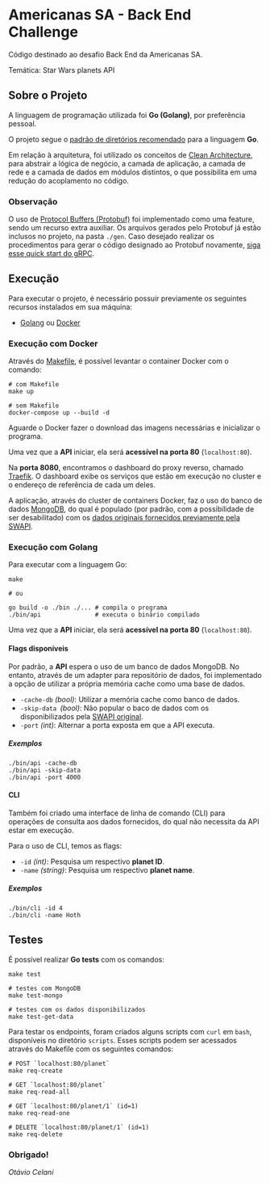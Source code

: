 
# Americanas SA - Back End Challenge

Código destinado ao desafio Back End da Americanas SA. 

Temática: Star Wars planets API

## Sobre o Projeto

A linguagem de programação utilizada foi **Go (Golang)**, por preferência pessoal.

O projeto segue o [padrão de diretórios recomendado](https://github.com/golang-standards/project-layout) para a linguagem **Go**.

Em relação à arquitetura, foi utilizado os conceitos de [Clean Architecture](https://medium.com/luizalabs/descomplicando-a-clean-architecture-cf4dfc4a1ac6), para abstrair a lógica de negócio, a camada de aplicação, a camada de rede e a camada de dados em módulos distintos, o que possibilita em uma redução do acoplamento no código.

### Observação

O uso de [Protocol Buffers (Protobuf)](https://developers.google.com/protocol-buffers) foi implementado como uma feature, sendo um recurso extra auxiliar.
Os arquivos gerados pelo Protobuf já estão inclusos no projeto, na pasta `./gen`. 
Caso desejado realizar os procedimentos para gerar o código designado ao Protobuf novamente, [siga esse quick start do gRPC](https://www.grpc.io/docs/languages/go/quickstart/).

## Execução

Para executar o projeto, é necessário possuir previamente os seguintes recursos instalados em sua máquina:
- [Golang](https://golang.org) ou [Docker](https://www.docker.com/get-started)

### Execução com Docker

Através do [Makefile](https://pt.wikipedia.org/wiki/Makefile), é possível levantar o container Docker com o comando:
```shell
# com Makefile
make up

# sem Makefile
docker-compose up --build -d 
```

Aguarde o Docker fazer o download das imagens necessárias e inicializar o programa.

Uma vez que a **API** iniciar, ela será **acessível na porta 80** (`localhost:80`).

Na **porta 8080**, encontramos o dashboard do proxy reverso, chamado [Traefik](https://doc.traefik.io/traefik/). O dashboard exibe os serviços que estão em execução no cluster e o endereço de referência de cada um deles.

A aplicação, através do cluster de containers Docker, faz o uso do banco de dados [MongoDB](https://www.mongodb.com/), do qual é populado (por padrão, com a possibilidade de ser desabilitado) com os [dados originais fornecidos previamente pela SWAPI](https://swapi.dev/documentation#planets).

### Execução com Golang

Para executar com a linguagem Go:
```shell
make

# ou

go build -o ./bin ./... # compila o programa
./bin/api               # executa o binário compilado
```

Uma vez que a **API** iniciar, ela será **acessível na porta 80** (`localhost:80`).

#### Flags disponíveis

Por padrão, a **API** espera o uso de um banco de dados MongoDB. No entanto, através de um adapter para repositório de dados, foi implementado a opção de utilizar a própria memória cache como uma base de dados. 

* `-cache-db` *(bool)*: Utilizar a memória cache como banco de dados. 
* `-skip-data `*(bool)*: Não popular o baco de dados com os disponibilizados pela [SWAPI original](https://swapi.dev/documentation#planets).
* `-port` *(int)*: Alternar a porta exposta em que a API executa.

##### Exemplos
```shell
./bin/api -cache-db
./bin/api -skip-data
./bin/api -port 4000
```

#### CLI

Também foi criado uma interface de linha de comando (CLI) para operações de consulta aos dados fornecidos, do qual não necessita da API estar em execução. 

Para o uso de CLI, temos as flags:
- `-id` *(int)*: Pesquisa um respectivo **planet ID**.
- `-name` *(string)*: Pesquisa um respectivo **planet name**.

##### Exemplos
```shell
./bin/cli -id 4
./bin/cli -name Hoth
```

## Testes

É possível realizar **Go tests** com os comandos:
```shell
make test

# testes com MongoDB
make test-mongo     

# testes com os dados disponibilizados
make test-get-data  
```

Para testar os endpoints, foram criados alguns scripts com `curl` em `bash`, disponíveis no diretório `scripts`. Esses scripts podem ser acessados através do Makefile com os seguintes comandos:
```shell
# POST `localhost:80/planet`
make req-create

# GET `localhost:80/planet`
make req-read-all

# GET `localhost:80/planet/1` (id=1)
make req-read-one

# DELETE `localhost:80/planet/1` (id=1)
make req-delete
```

### Obrigado!
*Otávio Celani*
